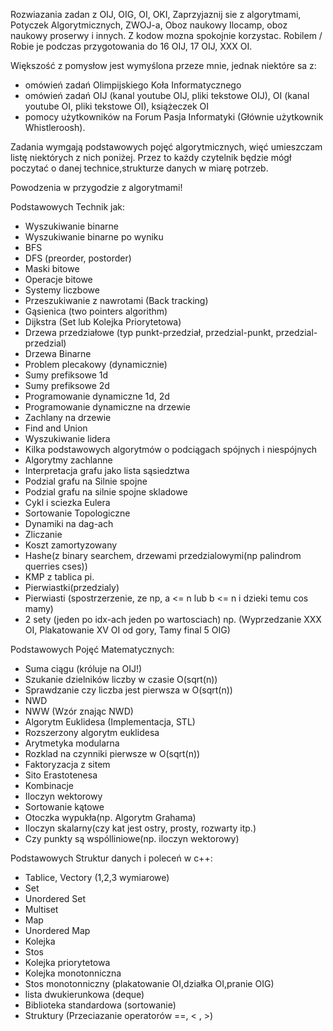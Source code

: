 Rozwiazania zadan z OIJ, OIG, OI, OKI, Zaprzyjaznij sie z algorytmami, Potyczek Algorytmicznych, ZWOJ-a, Oboz naukowy Ilocamp, oboz naukowy proserwy i innych.
Z kodow mozna spokojnie korzystac.
Robilem / Robie je podczas przygotowania do 16 OIJ, 17 OIJ, XXX OI.

Większość z pomysłow jest wymyślona przeze mnie, jednak niektóre sa z:
- omówień zadań Olimpijskiego Koła Informatycznego
- omówień zadań OIJ (kanal youtube OIJ, pliki tekstowe OIJ), OI (kanal youtube OI, pliki tekstowe OI), książeczek OI
- pomocy użytkowników na Forum Pasja Informatyki (Głównie użytkownik Whistleroosh).

Zadania wymgają podstawowych pojęć algorytmicznych, więć umieszczam listę niektórych z nich poniżej.
Przez to każdy czytelnik będzie mógł poczytać o danej technice,strukturze danych w miarę potrzeb.


Powodzenia w przygodzie z algorytmami!


Podstawowych Technik jak:
- Wyszukiwanie binarne
- Wyszukiwanie binarne po wyniku
- BFS 
- DFS (preorder, postorder)
- Maski bitowe
- Operacje bitowe
- Systemy liczbowe
- Przeszukiwanie z nawrotami (Back tracking)
- Gąsienica (two pointers algorithm)
- Dijkstra (Set lub Kolejka Priorytetowa)
- Drzewa przedziałowe (typ punkt-przedział, przedzial-punkt, przedzial-przedzial)
- Drzewa Binarne
- Problem plecakowy (dynamicznie)
- Sumy prefiksowe 1d
- Sumy prefiksowe 2d
- Programowanie dynamiczne 1d, 2d
- Programowanie dynamiczne na drzewie
- Zachlany na drzewie
- Find and Union
- Wyszukiwanie lidera
- Kilka podstawowych algorytmów o podciągach spójnych i niespójnych
- Algorytmy zachlanne
- Interpretacja grafu jako lista sąsiedztwa
- Podzial grafu na Silnie spojne
- Podzial grafu na silnie spojne skladowe
- Cykl i sciezka Eulera
- Sortowanie Topologiczne
- Dynamiki na dag-ach
- Zliczanie
- Koszt zamortyzowany
- Hashe(z binary searchem, drzewami przedzialowymi(np palindrom querries cses))
- KMP z tablica pi.
- Pierwiastki(przedzialy)
- Pierwiasti (spostrzerzenie, ze np, a <= n lub b <= n i dzieki temu cos mamy)
- 2 sety (jeden po idx-ach jeden po wartosciach) np. (Wyprzedzanie XXX OI, Plakatowanie XV OI od gory, Tamy final 5 OIG)

Podstawowych Pojęć Matematycznych:
- Suma ciągu (króluje na OIJ!)
- Szukanie dzielników liczby w czasie O(sqrt(n))
- Sprawdzanie czy liczba jest pierwsza w O(sqrt(n))
- NWD
- NWW (Wzór znając NWD)
- Algorytm Euklidesa (Implementacja, STL)
- Rozszerzony algorytm euklidesa
- Arytmetyka modularna
- Rozklad na czynniki pierwsze w O(sqrt(n))
- Faktoryzacja z sitem
- Sito Erastotenesa
- Kombinacje
- Iloczyn wektorowy
- Sortowanie kątowe
- Otoczka wypukła(np. Algorytm Grahama)
- Iloczyn skalarny(czy kat jest ostry, prosty, rozwarty itp.)
- Czy punkty są wspólliniowe(np. iloczyn wektorowy)

Podstawowych Struktur danych i poleceń w c++:
- Tablice, Vectory (1,2,3 wymiarowe)
- Set
- Unordered Set
- Multiset
- Map
- Unordered Map
- Kolejka
- Stos
- Kolejka priorytetowa
- Kolejka monotonniczna
- Stos monotonniczny (plakatowanie OI,działka OI,pranie OIG)
- lista dwukierunkowa (deque)
- Biblioteka standardowa (sortowanie)
- Struktury (Przeciazanie operatorów ==, < , >)
